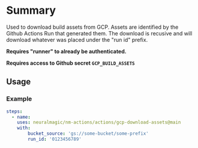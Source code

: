 # Summary

Used to download build assets from GCP. Assets are identified by the Github Actions Run that generated them. The download is recusive and will download whatever was placed under the "run id" prefix.

**Requires "runner" to already be authenticated.**

**Requires access to Github secret `GCP_BUILD_ASSETS`**

## Usage

### Example

```yaml
steps:
  - name:
    uses: neuralmagic/nm-actions/actions/gcp-download-assets@main
    with:
        bucket_source: 'gs://some-bucket/some-prefix'
        run_id: '0123456789'
```

